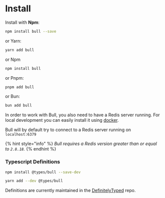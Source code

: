 # Install

Install with **Npm**:

```bash
npm install bull --save
```

or Yarn:

```bash
yarn add bull
```

or Npm

```bash
npm install bull
```

or Pnpm:

```bash
pnpm add bull
```

or Bun:
```bash
bun add bull
```



In order to work with Bull, you also need to have a Redis server running. For local development you can easily install it using [docker](https://hub.docker.com/\_/redis/).

Bull will by default try to connect to a Redis server running on `localhost:6379`

{% hint style="info" %}
&#x20;_Bull requires a Redis version greater than or equal to `2.8.18`._
{% endhint %}

### Typescript Definitions

```bash
npm install @types/bull --save-dev
```

```bash
yarn add --dev @types/bull
```

Definitions are currently maintained in the [DefinitelyTyped](https://github.com/DefinitelyTyped/DefinitelyTyped/tree/master/types/bull) repo.
